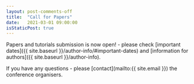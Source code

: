 ```yaml
---
layout: post-comments-off
title:  "Call for Papers"
date:   2021-03-01 09:00:00
isStaticPost: true
---
```

Papers and tutorials submission is now open! - please check [important dates]({{ site.baseurl }}/author-info/#important-dates) and [information for authors]({{ site.baseurl }}/author-info).

If you have any questions - please [contact](mailto:{{ site.email }}) the conference organisers.